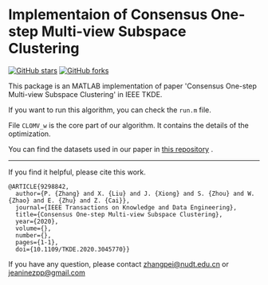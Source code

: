 # Implementaion of Consensus One-step Multi-view Subspace Clustering
[stars-img]: https://img.shields.io/github/stars/Jeaninezpp/COMVSC?style=plastic
[stars-url]: https://github.com/Jeaninezpp/COMVSC/stargazers
[fork-img]: https://img.shields.io/github/forks/Jeaninezpp/COMVSC?style=plastic
[fork-url]: https://github.com/Jeaninezpp/COMVSC/network/members

[![GitHub stars][stars-img]][stars-url]
[![GitHub forks][fork-img]][fork-url]

This package is an MATLAB implementation of paper 'Consensus One-step Multi-view Subspace Clustering' in IEEE TKDE.

If you want to run this algorithm, you can check the `run.m` file.

File `CLOMV_w` is the core part of our algorithm. It contains the details of the optimization.

You can find the datasets used in our paper in [this repository](https://github.com/Jeaninezpp/multi-view-datasets) .

---


If you find it helpful, please cite this work.
```
@ARTICLE{9298842,  
  author={P. {Zhang} and X. {Liu} and J. {Xiong} and S. {Zhou} and W. {Zhao} and E. {Zhu} and Z. {Cai}},  
  journal={IEEE Transactions on Knowledge and Data Engineering},   
  title={Consensus One-step Multi-view Subspace Clustering},   
  year={2020},  
  volume={},  
  number={},  
  pages={1-1},  
  doi={10.1109/TKDE.2020.3045770}}
```
If you have any question, please contact zhangpei@nudt.edu.cn or jeaninezpp@gmail.com
